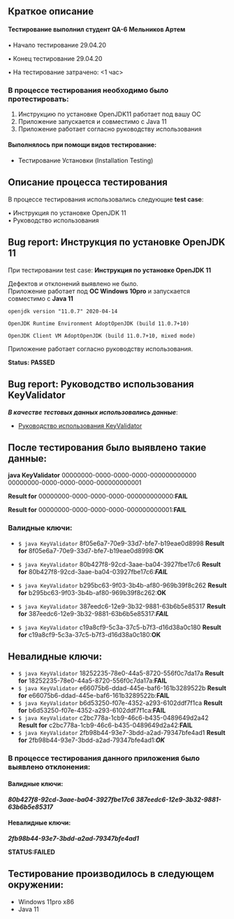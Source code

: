 ## Краткое описание
#### Тестирование выполнил студент QA-6 Мельников Артем

•  Начало тестирование 29.04.20 

•  Конец тестирование 29.04.20

•  На тестирование затрачено: <1 час>

### В процессе тестирования необходимо было протестировать:
1.  Инструкцию по установке OpenJDK11 работает под вашу ОС
2.  Приложение запускается и совместимо с Java 11
3.  Приложение работает согласно руководству использования
#### Выполнялось при помощи видов тестирование:
* Тестирование Установки (Installation Testing)

## Описание процесса тестирования

В процессе тестирования использовались следующие **test case**:

•  Инструкция по установке OpenJDK 11  
•  Руководство использования               

## Bug report: Инструкция по установке OpenJDK 11
При тестировании test case: 
**Инструкция по установке OpenJDK 11**

Дефектов и отклонений выявлено не было.  
Приложение работает под **OC Windows 10pro** и запускается совместимо с **Java 11**

`openjdk version "11.0.7" 2020-04-14`

`OpenJDK Runtime Environment AdoptOpenJDK (build 11.0.7+10)`

`OpenJDK Client VM AdoptOpenJDK (build 11.0.7+10, mixed mode)`

Приложение работает согласно руководству использования.

**Status: PASSED**

## Bug report: Руководство использования  KeyValidator
***В качестве тестовых данных использовались данные***:
* [Руководство использования KeyValidator](<https://github.com/netology-code/javaqa-homeworks/blob/master/intro/user-manual.md>)

## После тестирования было выявлено такие данные:

**java KeyValidator** 00000000-0000-0000-0000-000000000000 00000000-0000-0000-0000-000000000001

**Result for** 00000000-0000-0000-0000-000000000000:**FAIL**

**Result for** 00000000-0000-0000-0000-000000000001:**FAIL**
### Валидные ключи:
* `$ java KeyValidator` 8f05e6a7-70e9-33d7-bfe7-b19eae0d8998
**Result for** 8f05e6a7-70e9-33d7-bfe7-b19eae0d8998:**OK**

* `$ java KeyValidator` 80b427f8-92cd-3aae-ba04-3927fbe17c6
**Result for** 80b427f8-92cd-3aae-ba04-03927fbe17c6:***FAIL***

* `$ java KeyValidator` b295bc63-9f03-3b4b-af80-969b39f8c262
**Result for** b295bc63-9f03-3b4b-af80-969b39f8c262:**OK**

* `$ java KeyValidator` 387eedc6-12e9-3b32-9881-63b6b5e85317
**Result for** 387eedc6-12e9-3b32-9881-63b6b5e85317:***FAIL***

* `$ java KeyValidator` c19a8cf9-5c3a-37c5-b7f3-d16d38a0c180
**Result for** c19a8cf9-5c3a-37c5-b7f3-d16d38a0c180:**OK**
## Невалидные ключи:
* `$ java KeyValidator` 18252235-78e0-44a5-8720-556f0c7da17a
**Result for** 18252235-78e0-44a5-8720-556f0c7da17a:**FAIL**
* `$ java KeyValidator` e66075b6-ddad-445e-baf6-161b3289522b
**Result for** e66075b6-ddad-445e-baf6-161b3289522b:**FAIL**
* `$ java KeyValidator` b6d53250-f07e-4352-a293-6102ddf7f1ca
**Result for** b6d53250-f07e-4352-a293-6102ddf7f1ca:**FAIL**
* `$ java KeyValidator` c2bc778a-1cb9-46c6-b435-0489649d2a42
**Result for** c2bc778a-1cb9-46c6-b435-0489649d2a42:**FAIL**
* `$ java KeyValidator` 2fb98b44-93e7-3bdd-a2ad-79347bfe4ad1
**Result for** 2fb98b44-93e7-3bdd-a2ad-79347bfe4ad1:***OK*** 
### В процессе тестирования данного приложения было выявлено отклонения:
#### Валидные ключи:
***80b427f8-92cd-3aae-ba04-3927fbe17c6
387eedc6-12e9-3b32-9881-63b6b5e85317***
#### Невалидные ключи:
***2fb98b44-93e7-3bdd-a2ad-79347bfe4ad1***

**STATUS:FAILED**

## Тестирование производилось в следующем окружении:
* Windows 11pro x86
* Java 11
